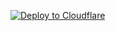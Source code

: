 [![Deploy to Cloudflare](https://deploy.workers.cloudflare.com/button)](https://deploy.workers.cloudflare.com/?url=https://github.com/fcoppede/cloudflare-worker-webhook/tree/main/Actions%20V2%20%2B%20Cloudflare%20Workers/scripts/custom-claims)